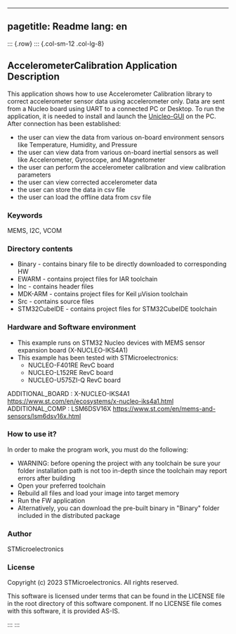 
---
pagetitle: Readme
lang: en
---
::: {.row}
::: {.col-sm-12 .col-lg-8}


## <b>AccelerometerCalibration Application Description</b>

This application shows how to use Accelerometer Calibration library to correct accelerometer sensor data using accelerometer only.
Data are sent from a Nucleo board using UART to a connected PC or Desktop.
To run the application, it is needed to install and launch the [Unicleo-GUI](https://www.st.com/content/st_com/en/products/development-tools/software-development-tools/sensor-software-development-tools/unicleo-gui.html) on the PC.
After connection has been established:

  - the user can view the data from various on-board environment sensors like Temperature, Humidity, and Pressure
  - the user can view data from various on-board inertial sensors as well like Accelerometer, Gyroscope, and Magnetometer
  - the user can perform the accelerometer calibration and view calibration parameters
  - the user can view corrected accelerometer data
  - the user can store the data in csv file
  - the user can load the offline data from csv file


### <b>Keywords</b>

MEMS, I2C, VCOM


### <b>Directory contents</b>

  - Binary - contains binary file to be directly downloaded to corresponding HW
  - EWARM - contains project files for IAR toolchain
  - Inc - contains header files
  - MDK-ARM - contains project files for Keil µVision toolchain
  - Src - contains source files
  - STM32CubeIDE - contains project files for STM32CubeIDE toolchain


### <b>Hardware and Software environment</b>

  - This example runs on STM32 Nucleo devices with MEMS sensor expansion board (X-NUCLEO-IKS4A1)
  - This example has been tested with STMicroelectronics:
    - NUCLEO-F401RE RevC board
    - NUCLEO-L152RE RevC board
    - NUCLEO-U575ZI-Q RevC board


ADDITIONAL_BOARD : X-NUCLEO-IKS4A1 https://www.st.com/en/ecosystems/x-nucleo-iks4a1.html
ADDITIONAL_COMP : LSM6DSV16X https://www.st.com/en/mems-and-sensors/lsm6dsv16x.html


### <b>How to use it?</b>

In order to make the program work, you must do the following:

  - WARNING: before opening the project with any toolchain be sure your folder installation path is not too in-depth since the toolchain may report errors after building
  - Open your preferred toolchain
  - Rebuild all files and load your image into target memory
  - Run the FW application
  - Alternatively, you can download the pre-built binary in "Binary" folder included in the distributed package


### <b>Author</b>

STMicroelectronics


### <b>License</b>

Copyright (c) 2023 STMicroelectronics.
All rights reserved.

This software is licensed under terms that can be found in the LICENSE file in the root directory of this software component.
If no LICENSE file comes with this software, it is provided AS-IS.

:::
:::

